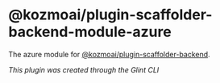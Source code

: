 # @kozmoai/plugin-scaffolder-backend-module-azure

The azure module for [@kozmoai/plugin-scaffolder-backend](https://www.npmjs.com/package/@kozmoai/plugin-scaffolder-backend).

_This plugin was created through the Glint CLI_
